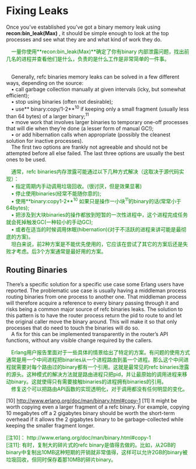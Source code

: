 # Fixing Leaks
Once you’ve established you’ve got a binary memory leak using **recon:bin_leak(Max)** , it
should be simple enough to look at the top processes and see what they are and what kind
of work they do.
<p></p> <font color="green">
&emsp;一量你使用**recon:bin_leak(Max)**确定了你有binary 内部泄露问题，找出前几名的进程并查看他们是什么，负责的是什么工作是非常简单的一件事。
</font> <p></p>

<br>&emsp;Generally, refc binaries memory leaks can be solved in a few different ways, depending
on the source:
<br>&emsp;• call garbage collection manually at given intervals (icky, but somewhat efficient);
<br>&emsp;• stop using binaries (often not desirable);
<br>&emsp;• use** binary:copy/1-2**<sup>10</sup> if keeping only a small fragment (usually less than 64 bytes)
of a larger binary;<sup>11</sup>
<br>&emsp;• move work that involves larger binaries to temporary one-off processes that will die
when they’re done (a lesser form of manual GC!);
<br>&emsp;• or add hibernation calls when appropriate (possibly the cleanest solution for inactive
processes).
<br>&emsp;The first two options are frankly not agreeable and should not be attempted before all
else failed. The last three options are usually the best ones to be used.
<p></p> <font color="green">
&emsp;通常，refc binaries内存泄露可能通过以下几种方式解决（这取决于源代码实现）：<br>
&emsp;• 指定周期内手动调用垃圾回收。(很讨厌，但是效果显著)<br>
&emsp;• 停止使用binaries(经常不能随你意的);<br>
&emsp;• 使用**binary:copy1-2**<sup>10</sup> 如果只是操作一小块<sup>11</sup>的binary的话(常常小于64bytes);<br>
&emsp;• 把涉及到大块binaries的操作都放到短暂的一次性进程中，这个进程完成任务就会死掉触发GC(一种较小的手动GC);<br>
&emsp;• 或者在适当的时候调用休眠(hibernation)(对于不活跃的进程来讲可能是最彻底的方案)。<br>
&emsp;坦白来说，前2种方案是不能优先使用的，它应该在尝试了其它的方案后还是失败才考虑。后3个方案通常是最好用的方案。
</font> <p></p>

## Routing Binaries
There’s a specific solution for a specific use case some Erlang users have reported. The
problematic use case is usually having a middleman process routing binaries from one
process to another one. That middleman process will therefore acquire a reference to every
binary passing through it and risks being a common major source of refc binaries leaks.
The solution to this pattern is to have the router process return the pid to route to and
let the original caller move the binary around. This will make it so that only processes that
do need to touch the binaries will do so.
<br>&emsp;A fix for this can be implemented transparently in the router’s API functions, without
any visible change required by the callers.
<p></p> <font color="green">
&emsp;Erlang用户报告里面对于一些具体的情景给出了特定的方案。有问题的使用方式通常是用一个中间进程把binaries从一个进程路由到虽一个进程。那么这个中间进程就需要对每个路由过的binary都有一个引用。这就是最常见的refc binaries泄露的源头。这种模式的解决方法就是路由进程只把pid，并让最原始的调用进程来移动binary。这就使得只有需要接触binaries的进程拥有binaries的引用。<br>
&emsp;修复这个可以把路由API函数的实现透明化，对于调用都没有任何明显的变化。
</font> <p></p>

[10] http://www.erlang.org/doc/man/binary.html#copy-1
[11] It might be worth copying even a larger fragment of a refc binary. For example, copying 10 megabytes
off a 2 gigabytes binary should be worth the short-term overhead if it allows the 2 gigabytes binary to be
garbage-collected while keeping the smaller fragment longer.

<p></p> <font color="green">
[注10]： http://www.erlang.org/doc/man/binary.html#copy-1<br>
[注11]: 有时，复制大的碎片式的refc binary是值得去做的。比如，从2GB的binary中复制出10MB这种短期的开销就非常值得，这样可以允许2GB的binary被垃圾回收，但同时保存着那10MB的碎片binary。
</font> <p></p>



